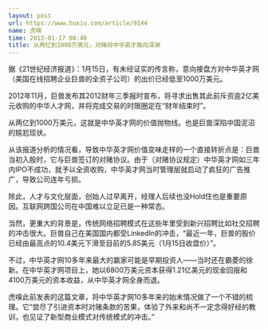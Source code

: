 ```yaml
---
layout: post
url: https://www.huxiu.com/article/9144
name: 虎嗅
time: 2013-01-17 08:40
title: 从两亿到1000万美元，对赌将中华英才推向深渊
---
```

据《21世纪经济报道》：1月15日，有未经证实的传言称，意向接盘方对中华英才网（美国在线招聘企业巨兽的全资子公司）的出价已经低至1000万美元。

2012年11月，巨兽发布其2012财年三季报时宣布，将寻求出售其此前斥资逾2亿美元收购的中华人才网，并将完成交易的时限圈定在“财年结束时”。

从两亿到1000万美元，这就是中华英才网的价值抛物线。也是巨兽深陷中国泥沼的尴尬现状。

从该报道分析的情况看，导致中华英才网价值变味走样的一个直接转折点是：巨兽当初入股时，它与巨兽签订的对赌协议。由于（对赌协议规定）中华英才网如三年内IPO不成功，就予以全资收购，中华英才网当时管理层就启动了疯狂的广告推广，导致公司连年亏损。

除此，人才与文化层面，创始人过早离开，经理人后续也没Hold住也是重要原因。互联网跨国公司在中国难以立足已是一种常态。

当然，更重大的背景是，传统网络招聘模式在这些年里受到新兴招聘比如社交招聘的冲击很大。巨兽自己在美国国内都受LinkedIn的冲击，“最近一年，巨兽的股价已经由最高点的10.4美元下滑至目前的5.85美元（1月15日收盘价）”。

不过，中华英才网10多年来最大的赢家可能是早期投资人——当时还在霸菱的徐新。在中华英才网项目上，她以6800万美元资本获得1.21亿美元的现金回报和4100万美元的资本收益，从中华英才网全身而退。

虎嗅此前发表的这篇文章，将中华英才网10多年来的始末情况做了一个不错的梳理。它“尝尽了引进资本时对赌条款的苦果，体验了外来和尚不一定念得好经的教训，也见证了新型商业模式对传统模式的冲击。”

